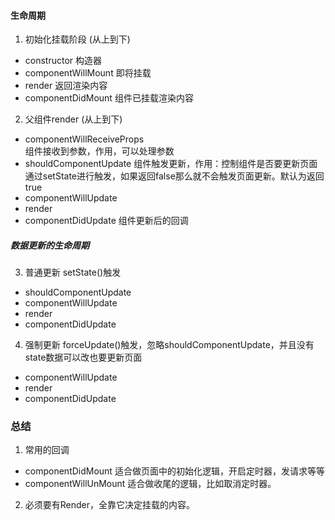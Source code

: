#### 生命周期
1. 初始化挂载阶段 (从上到下)
* constructor 构造器
* componentWillMount 即将挂载
* render 返回渲染内容
* componentDidMount 组件已挂载渲染内容

2. 父组件render (从上到下)
* componentWillReceiveProps  
组件接收到参数，作用，可以处理参数  
* shouldComponentUpdate  组件触发更新，作用：控制组件是否要更新页面  
通过setState进行触发，如果返回false那么就不会触发页面更新。默认为返回true
* componentWillUpdate
* render
* componentDidUpdate 组件更新后的回调

##### 数据更新的生命周期
3. 普通更新 setState()触发
* shouldComponentUpdate
* componentWillUpdate
* render
* componentDidUpdate

4. 强制更新 forceUpdate()触发，忽略shouldComponentUpdate，并且没有state数据可以改也要更新页面
* componentWillUpdate
* render
* componentDidUpdate



### 总结
1. 常用的回调
* componentDidMount 适合做页面中的初始化逻辑，开启定时器，发请求等等
* componentWillUnMount 适合做收尾的逻辑，比如取消定时器。

2. 必须要有Render，全靠它决定挂载的内容。